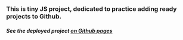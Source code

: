 ### This is tiny JS project, dedicated to practice adding ready projects to Github.

##### See the deployed project [on Github pages](https://hacking-nassa-with-html.github.io/Pushing-from_VSCode-to-Github)